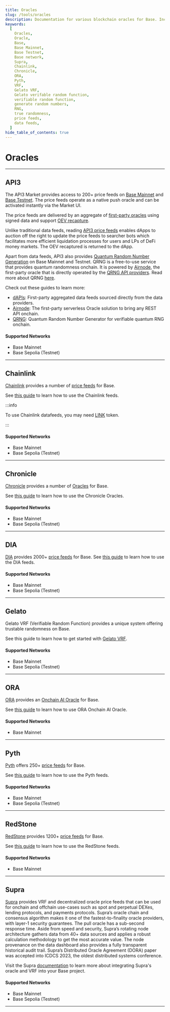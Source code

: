 ```yaml
---
title: Oracles
slug: /tools/oracles
description: Documentation for various blockchain oracles for Base. Including support for price feeds and verifiable random functions (VRF).
keywords:
  [
    Oracles,
    Oracle,
    Base,
    Base Mainnet,
    Base Testnet,
    Base network,
    Supra,
    Chainlink,
    Chronicle,
    ORA,
    Pyth,
    VRF,
    Gelato VRF,
    Gelato verifable random function,
    verifiable random function,
    generate random numbers,
    RNG,
    true randomness,
    price feeds,
    data feeds,
  ]
hide_table_of_contents: true
---
```


# Oracles

---

## API3

The API3 Market provides access to 200+ price feeds on [Base Mainnet](https://market.api3.org/base) and [Base Testnet](https://market.api3.org/base-sepolia-testnet). The price feeds operate as a native push oracle and can be activated instantly via the Market UI.

The price feeds are delivered by an aggregate of [first-party oracles](https://docs.api3.org/explore/airnode/why-first-party-oracles.html) using signed data and support [OEV recapture](https://docs.api3.org/explore/introduction/oracle-extractable-value.html).

Unlike traditional data feeds, reading [API3 price feeds](https://docs.api3.org/guides/dapis/) enables dApps to auction off the right to update the price feeds to searcher bots which facilitates more efficient liquidation processes for users and LPs of DeFi money markets. The OEV recaptured is returned to the dApp.

Apart from data feeds, API3 also provides [Quantum Random Number Generation](https://docs.api3.org/explore/qrng/) on Base Mainnet and Testnet. QRNG is a free-to-use service that provides quantum randomness onchain. It is powered by [Airnode](https://docs.api3.org/reference/airnode/latest/understand/), the first-party oracle that is directly operated by the [QRNG API providers](https://docs.api3.org/reference/qrng/providers.html). Read more about QRNG [here](https://docs.api3.org/reference/qrng).

Check out these guides to learn more:

- [dAPIs](https://docs.api3.org/guides/dapis/subscribing-to-dapis/): First-party aggregated data feeds sourced directly from the data providers.
- [Airnode](https://docs.api3.org/guides/airnode/calling-an-airnode/): The first-party serverless Oracle solution to bring any REST API onchain.
- [QRNG](https://docs.api3.org/guides/qrng/): Quantum Random Number Generator for verifiable quantum RNG onchain.

#### Supported Networks

- Base Mainnet
- Base Sepolia (Testnet)

---

## Chainlink

[Chainlink](https://chain.link/) provides a number of [price feeds](https://docs.chain.link/data-feeds/price-feeds/addresses/?network=base) for Base.

See [this guide](https://docs.chain.link/docs/get-the-latest-price/) to learn how to use the Chainlink feeds.

:::info

To use Chainlink datafeeds, you may need [LINK](https://docs.chain.link/resources/link-token-contracts?parent=dataFeeds) token.

:::

#### Supported Networks

- Base Mainnet
- Base Sepolia (Testnet)

---

## Chronicle

[Chronicle](https://chroniclelabs.org/) provides a number of [Oracles](https://chroniclelabs.org/dashboard) for Base.

See [this guide](https://docs.chroniclelabs.org/Developers/tutorials/Remix) to learn how to use the Chronicle Oracles.

#### Supported Networks

- Base Mainnet
- Base Sepolia (Testnet)

---

## DIA

[DIA](https://www.diadata.org/) provides 2000+ [price feeds](https://www.diadata.org/app/price/) for Base.
See [this guide](https://docs.diadata.org/introduction/intro-to-dia-oracles/request-an-oracle) to learn how to use the DIA feeds.

#### Supported Networks

- Base Mainnet
- Base Sepolia (Testnet)

---

## Gelato

Gelato VRF (Verifiable Random Function) provides a unique system offering trustable randomness on Base.

See this guide to learn how to get started with [Gelato VRF](https://docs.gelato.network/web3-services/vrf/quick-start).

#### Supported Networks

- Base Mainnet
- Base Sepolia (Testnet)

---

## ORA

[ORA](https://ora.io) provides an [Onchain AI Oracle](https://docs.ora.io/doc/oao-onchain-ai-oracle/introduction) for Base.

See [this guide](https://docs.ora.io/doc/oao-onchain-ai-oracle/develop-guide/tutorials/interaction-with-oao-tutorial) to learn how to use ORA Onchain AI Oracle.

#### Supported Networks

- Base Mainnet

---

## Pyth

[Pyth](http://pyth.network/) offers 250+ [price feeds](https://pyth.network/price-feeds) for Base.

See [this guide](https://docs.pyth.network/documentation/pythnet-price-feeds/evm) to learn how to use the Pyth feeds.

#### Supported Networks

- Base Mainnet
- Base Sepolia (Testnet)

---

## RedStone

[RedStone](https://redstone.finance/) provides 1200+ [price feeds](https://app.redstone.finance/) for Base.

See [this guide](https://docs.redstone.finance/) to learn how to use the RedStone feeds.

#### Supported Networks

- Base Mainnet

---

## Supra

[Supra](https://supraoracles.com) provides VRF and decentralized oracle price feeds that can be used for onchain and offchain use-cases such as spot and perpetual DEXes, lending protocols, and payments protocols. Supra’s oracle chain and consensus algorithm makes it one of the fastest-to-finality oracle providers, with layer-1 security guarantees. The pull oracle has a sub-second response time. Aside from speed and security, Supra’s rotating node architecture gathers data from 40+ data sources and applies a robust calculation methodology to get the most accurate value. The node provenance on the data dashboard also provides a fully transparent historical audit trail. Supra’s Distributed Oracle Agreement (DORA) paper was accepted into ICDCS 2023, the oldest distributed systems conference.

Visit the Supra [documentation](https://supraoracles.com/docs/) to learn more about integrating Supra's oracle and VRF into your Base project.

#### Supported Networks

- Base Mainnet
- Base Sepolia (Testnet)

---
